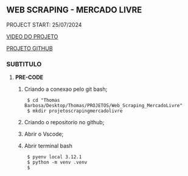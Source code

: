 ## WEB SCRAPING - MERCADO LIVRE
PROJECT START: 25/07/2024

[VIDEO DO PROJETO](https://www.youtube.com/watch?v=qNu1VCtUedg&t=1332s)

[PROJETO GITHUB](https://github.com/lvgalvao/ScrapyMonitoramentoPreco)

### SUBTITULO
1) **PRE-CODE**

    1) Criando a conexao pelo git bash;

            $ cd "Thomas Barbosa/Desktop/Thomas/PROJETOS/Web_Scraping_MercadoLivre"
            $ mkdir projetoscrapingmercadolivre
    2) Criando o repositorio no github;
    3) Abrir o Vscode;
    4) Abrir terminal bash

            $ pyenv local 3.12.1
            $ python -m venv .venv
            $ 


